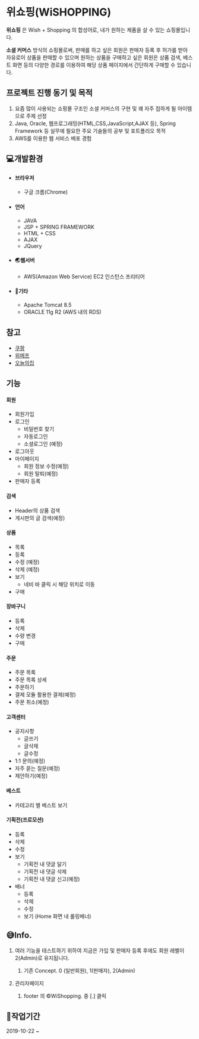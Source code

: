# 위쇼핑(WiSHOPPING)

__위쇼핑__ 은 Wish + Shopping 의 합성어로, 내가 원하는 제품을 살 수 있는 쇼핑몰입니다.

__소셜 커머스__ 방식의 쇼핑몰로써, 판매를 하고 싶은 회원은 판매자 등록 후 허가를 받아 자유로이 상품을 판매할 수 있으며 원하는 상품을 구매하고 싶은 회원은 상품 검색, 베스트 화면 등의 다양한 경로를 이용하여 해당 상품 페이지에서 간단하게 구매할 수 있습니다.



## 프로젝트 진행 동기 및 목적

1. 요즘 많이 사용되는 쇼핑몰 구조인 소셜 커머스의 구현 및 꽤 자주 접하게 될 아이템으로 주제 선정
2. Java, Oracle, 웹프로그래밍(HTML,CSS,JavaScript,AJAX 등), Spring Framework 등 실무에 필요한 주요 기술들의 공부 및 포트폴리오 목적
3. AWS를 이용한 웹 서비스 배포 경험



## &#128187;개발환경

- #### 브라우저

  - 구글 크롬(Chrome)



- #### 언어

  - JAVA
  - JSP + SPRING FRAMEWORK
  - HTML + CSS
  - AJAX
  - JQuery

  

- #### &#127759;웹서버

  - AWS(Amazon Web Service) EC2 인스턴스 프리티어

  

- #### &#127928;기타

  - Apache Tomcat 8.5
  - ORACLE 11g R2 (AWS 내의 RDS)





## 참고

- [쿠팡](https://www.coupang.com/)
- [위메프](https://www.wemakeprice.com/)
- [오늘의집](https://ohou.se/)



## 기능

#### __회원__

- 회원가입
- 로그인
  - 비밀번호 찾기
  - 자동로그인
  - 소셜로그인 (예정)
 - 로그아웃
 - 마이페이지
   - 회원 정보 수정(예정)
   - 회원 탈퇴(예정)
 - 판매자 등록



#### __검색__

- Header의 상품 검색
- 게시판의 글 검색(예정)



#### __상품__

- 목록
- 등록
- 수정 (예정)
- 삭제 (예정)
- 보기
  - 네비 바 클릭 시 해당 위치로 이동
- 구매



#### __장바구니__

- 등록
- 삭제
- 수량 변경
- 구매



#### __주문__

- 주문 목록
- 주문 목록 상세
- 주문하기
- 결제 모듈 활용한 결제(예정)
- 주문 취소(예정)



#### __고객센터__

- 공지사항
  - 글쓰기
  - 글삭제
  - 글수정
- 1:1 문의(예정)
- 자주 묻는 질문(예정)
- 제안하기(예정)



#### __베스트__

- 카테고리 별 베스트 보기



#### __기획전(프로모션)__

- 등록
- 삭제
- 수정
- 보기
  - 기획전 내 댓글 달기
  - 기획전 내 댓글 삭제
  - 기획전 내 댓글 신고(예정)
- 배너
  - 등록
  - 삭제
  - 수정
  - 보기 (Home 화면 내 롤링배너)



## &#128517;Info.

1. 여러 기능을 테스트하기 위하여 지금은 가입 및 판매자 등록 후에도 회원 레벨이 2(Admin)로 유지됩니다.

   1. 기존 Concept. 0 (일반회원), 1(판매자), 2(Admin)

2. 관리자페이지

   1. footer 의 ©WiShopping. 중 [.] 클릭



## &#128198;작업기간 

2019-10-22 ~